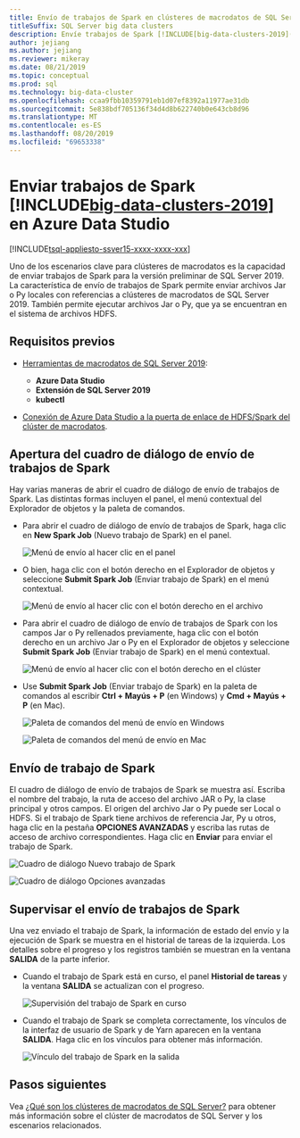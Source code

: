 ```yaml
---
title: Envío de trabajos de Spark en clústeres de macrodatos de SQL Server en Azure Data Studio
titleSuffix: SQL Server big data clusters
description: Envíe trabajos de Spark [!INCLUDE[big-data-clusters-2019](../includes/ssbigdataclusters-ss-nover.md)] en Azure Data Studio.
author: jejiang
ms.author: jejiang
ms.reviewer: mikeray
ms.date: 08/21/2019
ms.topic: conceptual
ms.prod: sql
ms.technology: big-data-cluster
ms.openlocfilehash: ccaa9fbb10359791eb1d07ef8392a11977ae31db
ms.sourcegitcommit: 5e838bdf705136f34d4d8b622740b0e643cb8d96
ms.translationtype: MT
ms.contentlocale: es-ES
ms.lasthandoff: 08/20/2019
ms.locfileid: "69653338"
---
```

# <a name="submit-spark-jobs-on-includebig-data-clusters-2019includesssbigdataclusters-ss-novermd-in-azure-data-studio"></a>Enviar trabajos de Spark [!INCLUDE[big-data-clusters-2019](../includes/ssbigdataclusters-ss-nover.md)] en Azure Data Studio

[!INCLUDE[tsql-appliesto-ssver15-xxxx-xxxx-xxx](../includes/tsql-appliesto-ssver15-xxxx-xxxx-xxx.md)]

Uno de los escenarios clave para clústeres de macrodatos es la capacidad de enviar trabajos de Spark para la versión preliminar de SQL Server 2019. La característica de envío de trabajos de Spark permite enviar archivos Jar o Py locales con referencias a clústeres de macrodatos de SQL Server 2019. También permite ejecutar archivos Jar o Py, que ya se encuentran en el sistema de archivos HDFS. 

## <a name="prerequisites"></a>Requisitos previos

- [Herramientas de macrodatos de SQL Server 2019](deploy-big-data-tools.md):
   - **Azure Data Studio**
   - **Extensión de SQL Server 2019**
   - **kubectl**

- [Conexión de Azure Data Studio a la puerta de enlace de HDFS/Spark del clúster de macrodatos](connect-to-big-data-cluster.md).

## <a name="open-spark-job-submission-dialog"></a>Apertura del cuadro de diálogo de envío de trabajos de Spark

Hay varias maneras de abrir el cuadro de diálogo de envío de trabajos de Spark. Las distintas formas incluyen el panel, el menú contextual del Explorador de objetos y la paleta de comandos.

- Para abrir el cuadro de diálogo de envío de trabajos de Spark, haga clic en **New Spark Job** (Nuevo trabajo de Spark) en el panel.

    ![Menú de envío al hacer clic en el panel](./media/submit-spark-job/new-spark-job.png)

- O bien, haga clic con el botón derecho en el Explorador de objetos y seleccione **Submit Spark Job** (Enviar trabajo de Spark) en el menú contextual.

    ![Menú de envío al hacer clic con el botón derecho en el archivo](./media/submit-spark-job/submit-spark-job-1.png)


- Para abrir el cuadro de diálogo de envío de trabajos de Spark con los campos Jar o Py rellenados previamente, haga clic con el botón derecho en un archivo Jar o Py en el Explorador de objetos y seleccione **Submit Spark Job** (Enviar trabajo de Spark) en el menú contextual.  

    ![Menú de envío al hacer clic con el botón derecho en el clúster](./media/submit-spark-job/submit-spark-job.png)

- Use **Submit Spark Job** (Enviar trabajo de Spark) en la paleta de comandos al escribir **Ctrl + Mayús + P** (en Windows) y **Cmd + Mayús + P** (en Mac).

    ![Paleta de comandos del menú de envío en Windows](./media/submit-spark-job/submit-spark-job-3.png)

    ![Paleta de comandos del menú de envío en Mac](./media/submit-spark-job/submit-spark-job-4.png)
  
 
## <a name="submit-spark-job"></a>Envío de trabajo de Spark 

El cuadro de diálogo de envío de trabajos de Spark se muestra así. Escriba el nombre del trabajo, la ruta de acceso del archivo JAR o Py, la clase principal y otros campos. El origen del archivo Jar o Py puede ser Local o HDFS. Si el trabajo de Spark tiene archivos de referencia Jar, Py u otros, haga clic en la pestaña **OPCIONES AVANZADAS** y escriba las rutas de acceso de archivo correspondientes. Haga clic en **Enviar** para enviar el trabajo de Spark.

![Cuadro de diálogo Nuevo trabajo de Spark](./media/submit-spark-job/submit-spark-job-section.png)

![Cuadro de diálogo Opciones avanzadas](./media/submit-spark-job/submit-spark-job-section-1.png)

## <a name="monitor-spark-job-submission"></a>Supervisar el envío de trabajos de Spark

Una vez enviado el trabajo de Spark, la información de estado del envío y la ejecución de Spark se muestra en el historial de tareas de la izquierda. Los detalles sobre el progreso y los registros también se muestran en la ventana **SALIDA** de la parte inferior.

- Cuando el trabajo de Spark está en curso, el panel **Historial de tareas** y la ventana **SALIDA** se actualizan con el progreso.

    ![Supervisión del trabajo de Spark en curso](./media/submit-spark-job/monitor-spark-job-submission.png)

- Cuando el trabajo de Spark se completa correctamente, los vínculos de la interfaz de usuario de Spark y de Yarn aparecen en la ventana **SALIDA**. Haga clic en los vínculos para obtener más información.

    ![Vínculo del trabajo de Spark en la salida](./media/submit-spark-job/monitor-spark-job-submission-2.png)

## <a name="next-steps"></a>Pasos siguientes

Vea [¿Qué son los clústeres de macrodatos de SQL Server?](big-data-cluster-overview.md) para obtener más información sobre el clúster de macrodatos de SQL Server y los escenarios relacionados.